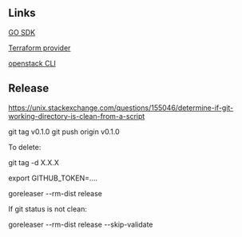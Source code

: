 
## Links

[GO SDK](https://github.com/gophercloud/gophercloud)

[Terraform provider](https://github.com/terraform-provider-openstack/terraform-provider-openstack)

[openstack CLI](https://docs.openstack.org/python-openstackclient/latest/cli/index.html)


## Release

https://unix.stackexchange.com/questions/155046/determine-if-git-working-directory-is-clean-from-a-script

git tag v0.1.0
git push origin v0.1.0

To delete:

git tag -d X.X.X

export GITHUB_TOKEN=....

goreleaser --rm-dist release

If git status is not clean:

goreleaser --rm-dist release --skip-validate
